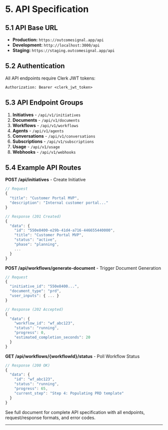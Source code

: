 # 5. API Specification

## 5.1 API Base URL

- **Production:** `https://outcomesignal.app/api`
- **Development:** `http://localhost:3000/api`
- **Staging:** `https://staging.outcomesignal.app/api`

## 5.2 Authentication

All API endpoints require Clerk JWT tokens:

```
Authorization: Bearer <clerk_jwt_token>
```

## 5.3 API Endpoint Groups

1. **Initiatives** - `/api/v1/initiatives`
2. **Documents** - `/api/v1/documents`
3. **Workflows** - `/api/v1/workflows`
4. **Agents** - `/api/v1/agents`
5. **Conversations** - `/api/v1/conversations`
6. **Subscriptions** - `/api/v1/subscriptions`
7. **Usage** - `/api/v1/usage`
8. **Webhooks** - `/api/v1/webhooks`

## 5.4 Example API Routes

**POST /api/initiatives** - Create Initiative
```typescript
// Request
{
  "title": "Customer Portal MVP",
  "description": "Internal customer portal..."
}

// Response (201 Created)
{
  "data": {
    "id": "550e8400-e29b-41d4-a716-446655440000",
    "title": "Customer Portal MVP",
    "status": "active",
    "phase": "planning",
    ...
  }
}
```

**POST /api/workflows/generate-document** - Trigger Document Generation
```typescript
// Request
{
  "initiative_id": "550e8400...",
  "document_type": "prd",
  "user_inputs": { ... }
}

// Response (202 Accepted)
{
  "data": {
    "workflow_id": "wf_abc123",
    "status": "running",
    "progress": 0,
    "estimated_completion_seconds": 20
  }
}
```

**GET /api/workflows/{workflowId}/status** - Poll Workflow Status
```typescript
// Response (200 OK)
{
  "data": {
    "id": "wf_abc123",
    "status": "running",
    "progress": 65,
    "current_step": "Step 4: Populating PRD template"
  }
}
```

See full document for complete API specification with all endpoints, request/response formats, and error codes.

---
